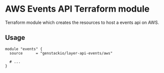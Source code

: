 # AWS Events API Terraform module

Terraform module which creates the resources to host a events api on AWS.

## Usage

```hcl
module "events" {
  source      = "genstackio/layer-api-events/aws"
  
  # ...
}
```
